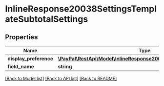 # InlineResponse20038SettingsTemplateSubtotalSettings

## Properties
Name | Type | Description | Notes
------------ | ------------- | ------------- | -------------
**display_preference** | [**\PayPal\RestApi\Model\InlineResponse20038SettingsDisplayPreference**](InlineResponse20038SettingsDisplayPreference.md) |  | [optional] 
**field_name** | **string** |  | [optional] 

[[Back to Model list]](../README.md#documentation-for-models) [[Back to API list]](../README.md#documentation-for-api-endpoints) [[Back to README]](../README.md)


